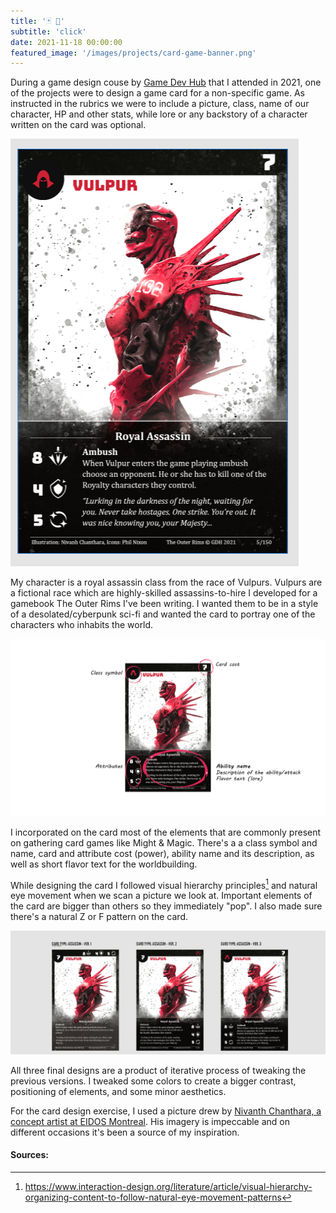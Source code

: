 ```yaml
---
title: '🃏 💭'
subtitle: 'click'
date: 2021-11-18 00:00:00
featured_image: '/images/projects/card-game-banner.png'
---
```


During a game design couse by <a href="https://www.gamedevhub.cz/">Game Dev Hub</a> that I attended in 2021, one of the projects were to design a game card for a non-specific game. As instructed in the rubrics we were to include a picture, class, name of our character, HP and other stats, while lore or any backstory of a character written on the card was optional.

![](/images/projects/vulpur-card.PNG)

My character is a royal assassin class from the race of Vulpurs. Vulpurs are a fictional race which are highly-skilled assassins-to-hire I developed for a gamebook The Outer Rims I've been writing. I wanted them to be in a style of a desolated/cyberpunk sci-fi and wanted the card to portray one of the characters who inhabits the world.

![](/images/projects/vulpur-desc.png)

I incorporated on the card most of the elements that are commonly present on gathering card games like Might & Magic. There's a a class symbol and name, card and attribute cost (power), ability name and its description, as well as short flavor text for the worldbuilding.

While designing the card I followed visual hierarchy principles[^1] and natural eye movement when we scan a picture we look at. Important elements of the card are bigger than others so they immediately "pop". I also made sure there's a natural Z or F pattern on the card. 

![](/images/projects/card-variations.png)

All three final designs are a product of iterative process of tweaking the previous versions. I tweaked some colors to create a bigger contrast, positioning of elements, and some minor aesthetics.

For the card design exercise, I used a picture drew by <a href="https://www.idea-academy.eu/concept-art-nivanh-chanthara-en">Nivanth Chanthara, a concept artist at EIDOS Montreal</a>. His imagery is impeccable and on different occasions it's been a source of my inspiration.

#### Sources:
[^1]: https://www.interaction-design.org/literature/article/visual-hierarchy-organizing-content-to-follow-natural-eye-movement-patterns